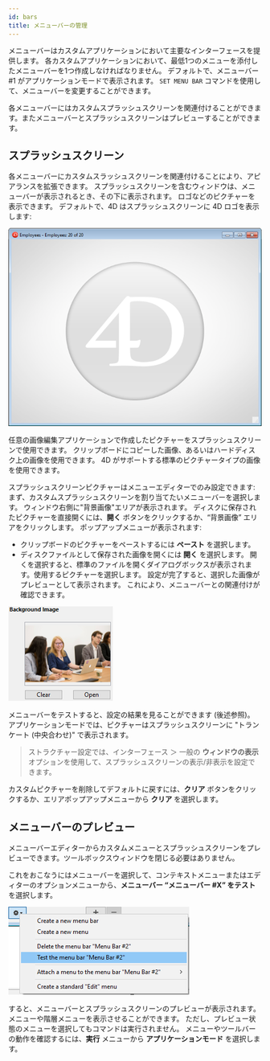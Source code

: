 ```yaml
---
id: bars
title: メニューバーの管理
---
```


メニューバーはカスタムアプリケーションにおいて主要なインターフェースを提供します。 各カスタムアプリケーションにおいて、最低1つのメニューを添付したメニューバーを1つ作成しなければなりません。 デフォルトで、メニューバー#1 がアプリケーションモードで表示されます。 `SET MENU BAR` コマンドを使用して、メニューバーを変更することができます。

各メニューバーにはカスタムスプラッシュスクリーンを関連付けることができます。またメニューバーとスプラッシュスクリーンはプレビューすることができます。


## スプラッシュスクリーン


各メニューバーにカスタムスラッシュスクリーンを関連付けることにより、アピアランスを拡張できます。 スプラッシュスクリーンを含むウィンドウは、メニューバーが表示されるとき、その下に表示されます。 ロゴなどのピクチャーを表示できます。 デフォルトで、4D はスプラッシュスクリーンに 4D ロゴを表示します:

![](../assets/en/Menus/splash1.png)

任意の画像編集アプリケーションで作成したピクチャーをスプラッシュスクリーンで使用できます。 クリップボードにコピーした画像、あるいはハードディスク上の画像を使用できます。 4D がサポートする標準のピクチャータイプの画像を使用できます。

スプラッシュスクリーンピクチャーはメニューエディターでのみ設定できます: まず、カスタムスプラッシュスクリーンを割り当てたいメニューバーを選択します。 ウィンドウ右側に"背景画像"エリアが表示されます。 ディスクに保存されたピクチャーを直接開くには、**開く** ボタンをクリックするか、“背景画像” エリアをクリックします。 ポップアップメニューが表示されます:
- クリップボードのピクチャーをペーストするには **ペースト** を選択します。
- ディスクファイルとして保存された画像を開くには **開く** を選択します。 開くを選択すると、標準のファイルを開くダイアログボックスが表示されます。使用するピクチャーを選択します。 設定が完了すると、選択した画像がプレビューとして表示されます。 これにより、メニューバーとの関連付けが確認できます。

![](../assets/en/Menus/splash2.png)

メニューバーをテストすると、設定の結果を見ることができます (後述参照)。 アプリケーションモードでは、ピクチャーはスプラッシュスクリーンに "トランケート (中央合わせ)" で表示されます。

> ストラクチャー設定では、インターフェース ＞ 一般の **ウィンドウの表示** オプションを使用して、スプラッシュスクリーンの表示/非表示を設定できます。

カスタムピクチャーを削除してデフォルトに戻すには、**クリア** ボタンをクリックするか、エリアポップアップメニューから **クリア** を選択します。


## メニューバーのプレビュー

メニューバーエディターからカスタムメニューとスプラッシュスクリーンをプレビューできます。ツールボックスウィンドウを閉じる必要はありません。

これをおこなうにはメニューバーを選択して、コンテキストメニューまたはエディターのオプションメニューから、**メニューバー “メニューバー #X” をテスト** を選択します。

![](../assets/en/Menus/splash3.png)

すると、メニューバーとスプラッシュスクリーンのプレビューが表示されます。 メニューや階層メニューを表示させることができます。 ただし、プレビュー状態のメニューを選択してもコマンドは実行されません。 メニューやツールバーの動作を確認するには、**実行** メニューから **アプリケーションモード** を選択します。


